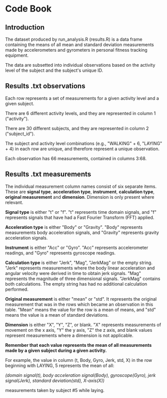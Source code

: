 # Code Book

## Introduction

The dataset produced by run_analysis.R (results.R) is a data frame containing the means of all mean and standard deviation measurements made by accelerometers and gyrometers in personal fitness tracking equipment.

The data are subsetted into individual observations based on the activity level of the subject and the subject's unique ID. 

## Results .txt observations

Each row represents a set of measurements for a given activity level and a given subject.

There are 6 different activity levels, and they are represented in column 1 ("activity").

There are 30 different subjects, and they are represented in column 2 ("subject_id").

The subject and activity level combinations (e.g., "WALKING" + 6, "LAYING" + 4) in each row are unique, and therefore represent a unique observation.

Each observation has 66 measurements, contained in columns 3:68.

## Results .txt measurements

The individual measurement column names consist of six separate items. These are **signal type**, **acceleration type**, **instrument**, **calculation type**, **original measurement** and **dimension**. Dimension is only present where relevant.

**Signal type** is either "t" or "f". "t" represents time domain signals, and "f" represents signals that have had a Fast Fourier Transform (FFT) applied.

**Acceleration type** is either "Body" or "Gravity". "Body" represents measurements body acceleration signals, and "Gravity" represents gravity acceleration signals.

**Instrument** is either "Acc" or "Gyro". "Acc" represents accelerometer readings, and "Gyro" represents gyroscope readings.

**Calculation type** is either "Jerk", "Mag", "JerkMag" or the empty string. "Jerk" represents measurements where the body linear acceleration and angular velocity were derived in time to obtain jerk signals. "Mag" represents the magnitude of three dimensional signals. "JerkMag" contains both calculations. The empty string has had no additional calculation performed.

**Original measurement** is either "mean" or "std". It represents the original measurement that was in the rows which became an observation in this table. "Mean" means the value for the row is a mean of means, and "std" means the value is a mean of standard deviations.

**Dimension** is either "X", "Y", "Z", or blank. "X" represents measurements of movement on the x axis, "Y" the y axis, "Z" the z axis, and blank values represent measurements where a dimension is not applicable.

**Remember that each value represents the mean of all measurements made by a given subject during a given activity.**

For example, the value in column (t, Body, Gyro, Jerk, std, X) in the row beginning with LAYING, 5 represents the mean of all:

*(domain signal(t), body acceleration signal(Body), gyroscope(Gyro), jerk signal(Jerk), standard deviation(std), X-axis(X))* 

measurements taken by subject #5 while laying.
